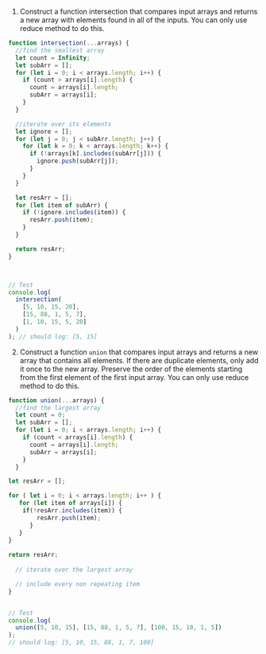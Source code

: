 1. Construct a function intersection that compares input arrays and returns a new array with elements found in all of the inputs. You can only use reduce method to do this.

```js
function intersection(...arrays) {
  //find the smallest array
  let count = Infinity;
  let subArr = [];
  for (let i = 0; i < arrays.length; i++) {
    if (count > arrays[i].length) {
      count = arrays[i].length;
      subArr = arrays[i];
    }
  }

  //iterate over its elements
  let ignore = [];
  for (let j = 0; j < subArr.length; j++) {
    for (let k = 0; k < arrays.length; k++) {
      if (!arrays[k].includes(subArr[j])) {
        ignore.push(subArr[j]);
      }
    }
  }

  let resArr = [];
  for (let item of subArr) {
    if (!ignore.includes(item)) {
      resArr.push(item);
    }
  }

  return resArr;
}



// Test
console.log(
  intersection(
    [5, 10, 15, 20],
    [15, 88, 1, 5, 7],
    [1, 10, 15, 5, 20]
  )
); // should log: [5, 15]
```

2. Construct a function `union` that compares input arrays and returns a new array that contains all elements. If there are duplicate elements, only add it once to the new array. Preserve the order of the elements starting from the first element of the first input array. You can only use reduce method to do this.

```js
function union(...arrays) {
  //find the largest array
  let count = 0;
  let subArr = [];
  for (let i = 0; i < arrays.length; i++) {
    if (count < arrays[i].length) {
      count = arrays[i].length;
      subArr = arrays[i];
    }
  }

let resArr = [];

for ( let i = 0; i < arrays.length; i++ ) {
   for (let item of arrays[i]) {
    if(!resArr.includes(item)) {
        resArr.push(item);
      }
   }
}
  
return resArr;
  
  // iterate over the largest array

  // include every non repeating item
}


// Test
console.log(
  union([5, 10, 15], [15, 88, 1, 5, 7], [100, 15, 10, 1, 5])
);
// should log: [5, 10, 15, 88, 1, 7, 100]
```
